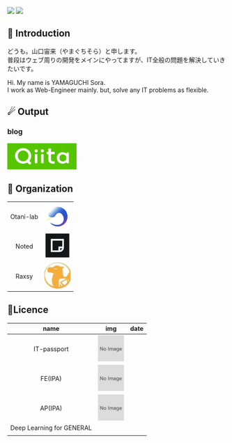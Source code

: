 ![](https://img.shields.io/github/followers/SoraY677?style=flat-square)
![](https://img.shields.io/github/commit-activity/y/SoraY677/SoraY677?style=flat-square)

## 🎉 Introduction

どうも。山口宙来（やまぐちそら）と申します。   
普段はウェブ周りの開発をメインにやってますが、IT全般の問題を解決していきたいです。  

Hi. My name is YAMAGUCHI Sora.  
I work as Web-Engineer mainly. but, solve any IT problems as flexible.  

## ☄ Output
### blog
[<img height="60px" src="https://github.com/SoraY677/SoraY677/blob/main/img/logo-background-color.png?raw=true"/>](https://qiita.com/SoraY677)

## 🤝 Organization

|||
|:---:|:---:|
|Otani-lab|[<img height="60px" src="https://github.com/SoraY677/SoraY677/blob/main/img/orgnization/49579011.png?raw=true" />](https://www.comm.tcu.ac.jp/otani-lab/)|
|Noted | [<img height="60px" src="https://github.com/SoraY677/SoraY677/blob/main/img/orgnization/84720167.png?raw=true" />](https://noted.run/)|
|Raxsy|[<img height="60px" src="https://github.com/SoraY677/SoraY677/blob/main/img/orgnization/88580928.jpg?raw=true" />](https://raxsy.life/)|

## 🔖Licence

|name|img|date|
|:---:|:---:|:---:|
|IT-passport|<img height="60px" src="https://raw.githubusercontent.com/SoraY677/SoraY677/51c571903e925e232ca13e7f6332ddc126fc87bc/img/NoImage.svg" />| |
|FE(IPA)|<img height="60px" src="https://raw.githubusercontent.com/SoraY677/SoraY677/51c571903e925e232ca13e7f6332ddc126fc87bc/img/NoImage.svg" />|
|AP(IPA)|<img height="60px" src="https://raw.githubusercontent.com/SoraY677/SoraY677/51c571903e925e232ca13e7f6332ddc126fc87bc/img/NoImage.svg" />|
|Deep Learning for GENERAL|||
||||
